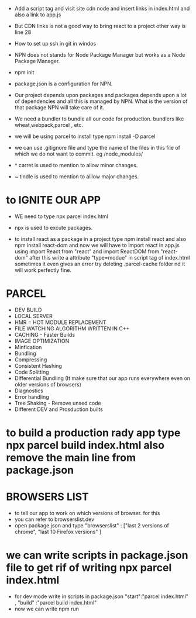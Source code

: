 - Add a script tag and visit site cdn node and insert links in index.html and also a link to app.js

- But CDN links is not a good way to bring react to a project  other way is line 28

- How to set up ssh in git in windos

- NPN does not stands for Node Package Manager but works as a Node Package Manager.
- npm init

- package.json is a configuration for NPN.

- Our project depends upon packages and packages depends upon a lot of dependencies and all this is managed by NPN.  What is the version of that package NPN will take care of it.

- We need a bundler to bundle all our code for production. bundlers like wheat,webpack,parcel , etc.

- we will be using parcel to install type      npm install -D parcel

- we can use .gitignore file and type the name of the files in this file of which we do not want to commit. eg /node_modules/

- ^ carret is used to mention to allow minor changes.
- ~ tindle is used to mention to alllow major changes.

# to IGNITE OUR APP 
- WE  need to type      npx parcel index.html

- npx is used to excute packages.

- to install react as a package in a project type    npm install react   and also   npm install react-dom
and now we will have to import react in app.js using    import React from "react" and import ReactDOM from "react-dom"    after this write a attribute       "type=modue" in script tag of index.html  sometimes it even gives an error try deleting .parcel-cache folder nd it will work perfectly fine.

# PARCEL
- DEV BUILD 
- LOCAL SERVER
- HMR = HOT MODULE REPLACEMENT
- FILE WATCHING ALGORITHM WRITTEN IN C++
- CACHING - Faster Builds
- IMAGE OPTIMIZATION
- Minfication
- Bundling
- Compressing
- Consistent Hashing
- Code Splitting
- Differential Bundling (It make sure that our app runs everywhere even on older versions of browsers)
- Diagnostics
- Error handling
- Tree Shaking - Remove unsed code
- Different DEV and Prosduction builts

# to build a production rady app type   npx parcel build index.html    also remove the main line from package.json

# BROWSERS LIST  
- to tell our app to work on which versions of browser. for this 
- you can refer to browserslist.dev
- open package.json and type "browserslist" : ["last 2 versions of chrome", "last 10 Firefox versions" ]

# we can write scripts in package.json file to get rif of writing npx parcel index.html    
- for dev mode write in scripts in package.json   "start":"parcel index.html" , "build" :"parcel build index.html"
- now we can write    npm run <script name>  ex.  npm run start or npm run build.
- there is also a shortcut for start      write   npm start

# We always write Camel Case for attributes in jsx 

# React Components
- Class based Components - Old
- Functional Components - New              It is a function which returns a piece of jsx code.

# Whenever we give inline css in react we give it as java object.

- Props are js object which we can pass in js object in jsx to make things dynamic.
    const RestaurentCard = (props) => {
    return(
        <div >            
            <h3>{props.resName}</h3>
            <h4>{props.cuisines}</h4>
        </div>
    )
}
const Body = () =>{
    return(
        <div >
                <RestaurentCard resName = "Meghana Foods" cuisines="Biryani, North Indian"/>
                <RestaurentCard resName = "KFC" cuisines = "Non-veg"/>
        </div>
    )
}

- we can destructrize object as  //basically it is basic js
const RestaurentCard = ({resName,cuisines}) => {
    return(
        <div >            
            <h3>{resName}</h3>
            <h4>{cuisines}</h4>
        </div>
    )
}

# Read raect file structure.

# React Hooks  -Created by facebook
- (Normal JS Utility Functions)

# useState()   
- Superpowerfull State variable   
- we have import it from react as a named import. 
- It create a state variable which maintains the state of the variable. 
- const [nameofVariable,setFunction] = useState([valueInsideArrayVariable]);
- Never call useStatevariable outside functional component.
- Nevr use useState iside a if else,for loop ,inside functions  it can create inconsistency inside our app.


- it is just destructingof array u can write as:
const arr = useState([valueInsideArrayVariable]);
const [nameofVariable,setFunction] = arr;
or as 
const arr = useState([valueInsideArrayVariable]);
nameofVariable = arr[0];
setFunction = arr[1];

- now use it as a normal variable;
- We cannot update the state variable as a normal variale we need to update that variable using setFunction.
- Whenever a state variable change react will rerender my component.

# useEffect()
- it accepts two parameters first is call back functionn  second is depedency array
- this call back function will be called after your component renders. If it is written in body component the function will be called after body renders.
- the dependecy array changes the behaviour of our useEffect .
- if we omit dependecy array then useEffect is called after every components render.
- if we have empty dependecy array then the useEffect is only called once after initial call of that component.
- if we put something inside dependecy array then it will only be called when dependecy chaanges.
- example if we put a variable is put inside dependecy array then it will only be called when that variable is updated.

# fetch()
This function returns a promise.

# TO CREATE DIFFERENT ROUTES INSIDE OUR APP
- we will be using REACT ROUTER DOM LIBRARY.
- npm install react-router-dom
- Read from Notes.

# 2 Types of Routing
- Client Side Routing - It doest reload whole page , it just change the component that is why it is called single page application.
- Server Side Routing - It reloads the whole page

# Unmounting
- We can add a return statement in useeffect() to give unmount function as
- return ()=>{
    clearinterval(name of function)
}

# We should always follow sngle responsibility principle.

# We should always maintain modularity in our code which means break our code into smal small modules so our code becomes more maintainable amd testable 

# Custom Hooks
- We will be custom hook for fetching data from api.
- const RestaurantMenu = () =>{
    
    const [resInfo,setresInfo] = useState(null);

    const {resId}  = useParams();

    useEffect(()=>{
        fetchMenu();
    },[]);

    const fetchMenu = async () =>{
        const data = await fetch(MENU_API+resId);
        const json = await data.json();
        //console.log(json.data.cards[2]);
        setresInfo(json.data);
    }

- We will be creating a seperate file inside utils .
- Always start you hook name with use.

const RestaurantMenu = () =>{

    const {resId}  = useParams();

    const resInfo = useRestaurantMenu(resId);

    }

- In that new file write
- const useRestaurantMenu = (resId) => {
    const [resInfo, setresInfo] = useState(null);
    
    useEffect(() => {
        fetchData();
    }, []);

    const fetchData = async () => {
        const data = await fetch(MENU_API + resId);
        const json = await data.json();
        setresInfo(json.data);
    };
    
    return resInfo;
}

export default useRestaurantMenu;

# Using Parcel is not always good as it makes our code slow by making a very big file.
 
 - So we will be using the method called chunking (code splitting,dynamic bundling,lazy loading,on demand loadding ,dynamic import) which we bundle our files into small chunks.
- We will be creating seprate bundle for grocery
- If we use Lazy loading then our Grocery code will not there in our main app , it will only be loaded when open it
- We will use something callled lazy() , it is imported from react as a named import.
- const Grocery = lazy(()=>import("./Grocery"));
- Somoetimes it starts giving error while useing lazy loading because it is not able to fetch the component, that fast react is rendering, so we will be using suspense.
- <Suspense fallback={<h1>Loading..</h1>}><Grocery/></Suspense>  fallback is used to show some message when our component is loading.

# Scss and Sass and Style Component
- It give super powers to css.
- It is not used in Production ,or in idustrial level projects.

# There are many frameworks like  Material UI and Ant Design ,chakra UI ,Bootstrap

# We will be using tailwind css.

- npm install -D tailwindcss postcss
- postcss is nothing but a tool that transforms css in js , tailwind uses postcss behind the scene.
- npx tailwindcss init , this will create a tailwind.config.js file.
- now we have to add config file postcss as .postcssrc

- write this in .postcssrc to tell postcss to use tailwind.
{
  "plugins": {
    "tailwindcss": {}
  }
}

- So parcel will use postcss to understand tailwind css.

- now in tailwind.config.js file we  will write to tell where can i use tailwind css.
content: [
    "./src/**/*.{html,js,ts,jsx,tsx}",
  ],

- After this in index.css file we will write to import tailwind.
@tailwind base;
@tailwind components;
@tailwind utilities;
